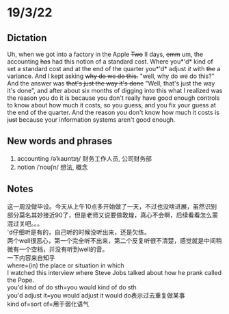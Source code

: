 # 19/3/22
## Dictation  
Uh, when we got into a factory in the Apple ~~Two~~ II days, ~~emm~~ um, the accounting ~~has~~ had this notion of a standard cost. Where you*'d* kind of set a standard cost and at the end of the quarter you*'d* adjust *it* with ~~the~~ a variance. And I kept asking ~~why do we do this.~~ "well, why do we do this?" And the answer was ~~that's just the way it's done~~ "Well, that's just the way it's done", and after about six months of digging into this what I realized was the reason you do it is because you don't really have good enough controls to know about how much it costs, so you guess, and you fix your guess at the end of the quarter. And the reason you don't know how much it costs is ~~just~~ because your information systems aren't good enough.
## New words and phrases
1. accounting /əˈkaʊntɪŋ/ 财务工作人员, 公司财务部
2. notion /ˈnoʊʃn/ 想法, 概念

## Notes  
这一周没做毕设。今天从上午10点多开始做了一天，不过也没啥进展，虽然识别部分莫名其妙接近90了，但是老师又说要做敦煌，真心不会啊，后续看看怎么蒙混过关吧。。。  
'd仔细听是有的，自己听的时候没听出来，还是欠练。  
两个well很恶心，第一个完全听不出来，第二个反复听很不清楚，感觉就是中间稍微有一个空档，并没有听到well的音。  
一下内容来自知乎  
where=(in) the place or situation in which  
I watched this interview where Steve Jobs talked about how he prank called the Pope.  
you'd kind of do sth=you would kind of do sth  
you'd adjust it=you would adjust it
would do表示过去重复做某事  
kind of=sort of=用于弱化语气  